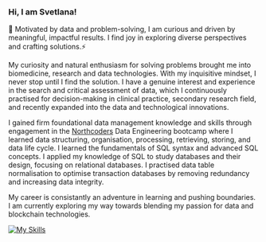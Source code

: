 ### Hi, I am Svetlana! 

🌱 Motivated by data and problem-solving, I am curious and driven by meaningful, impactful results. I find joy in exploring diverse perspectives and crafting solutions.⚡

My curiosity and natural enthusiasm for solving problems brought me into biomedicine, research and data technologies. With my inquisitive mindset, I never stop until I find the solution. I have a genuine interest and experience in the search and critical assessment of data, which I continuously practised for decision-making in clinical practice, secondary research field, and recently expanded into the data and technological innovations. 

I gained firm foundational data management knowledge and skills through engagement in the [Northcoders](https://northcoders.com/) Data Engineering bootcamp where I learned data structuring, organisation, processing, retrieving, storing, and data life cycle. I learned the fundamentals of SQL syntax and advanced SQL concepts. I applied my knowledge of SQL to study databases and their design, focusing on relational databases. I practised data table normalisation to optimise transaction databases by removing redundancy and increasing data integrity.

My career is consistantly an adventure in learning and pushing boundaries. I am currently exploring my way towards blending my passion for data and blockchain technologies. 


[![My Skills](https://skillicons.dev/icons?i=py,js,r,postgres,mysql,aws,terraform,vscode,github,postman&perline=6)](https://skillicons.dev)
